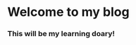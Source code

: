 <h1>
  Welcome to my blog
</h1>

<h3>
  This will be my learning doary!
</h3>
<!DOCTYPE html>
<htmL lang="pt-br">
<body>
  <head>
    <meta charset="UTF-8">
    <title> Páragrafo com click</title>
    <style>
      #texto-escondido {
      display: none;
      margin-top: 10px;
      color: #444;
      }
      #paragrafo {
      cursor: pointer;
      color: blue;
      }
    </style>
  </head>
</body>
